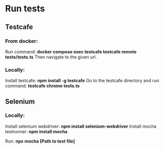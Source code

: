 # Run tests

## Testcafe

### From docker:

Run command: **docker compose exec testcafe testcafe remote tests/tests.ts**
Then navigate to the given url.

### Locally:

Install testcafe: **npm install -g testcafe**
Go to the testcafe directory and run command: **testcafe chrome tests.ts**


## Selenium

### Locally:

Install selenium webdriver: **npm install selenium-webdriver**
Install mocha testrunner: **npm install mocha**

Run: **npx mocha [Path to test file]**